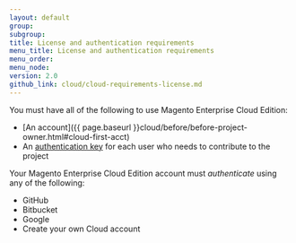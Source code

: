 ```yaml
---
layout: default
group: 
subgroup:
title: License and authentication requirements
menu_title: License and authentication requirements
menu_order:
menu_node:
version: 2.0
github_link: cloud/cloud-requirements-license.md
---
```


You must have all of the following to use Magento Enterprise Cloud Edition:

*	[An account]({{ page.baseurl }}cloud/before/before-project-owner.html#cloud-first-acct)
*	An [authentication key]({{page.baseurl}}cloud/before/before-project-owner.html#cloud-owner-keys) for each user who needs to contribute to the project

Your Magento Enterprise Cloud Edition account must *authenticate* using any of the following:

*	GitHub
*	Bitbucket
*	Google
*	Create your own Cloud account
